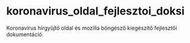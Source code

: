# koronavirus_oldal_fejlesztoi_doksi
Koronavírus hírgyűjtő oldal és mozilla böngésző kiegészítő fejlesztői dokumentáció.
